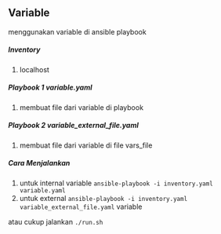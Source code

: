 ## Variable


menggunakan variable di ansible playbook

##### Inventory
1) localhost

##### Playbook 1 variable.yaml

1) membuat file dari variable di playbook
##### Playbook 2 variable_external_file.yaml

1) membuat file dari variable di file vars_file
##### Cara Menjalankan
1) untuk internal variable `ansible-playbook -i inventory.yaml variable.yaml` 
2) untuk external `ansible-playbook -i inventory.yaml variable_external_file.yaml` variable

atau cukup jalankan `./run.sh`